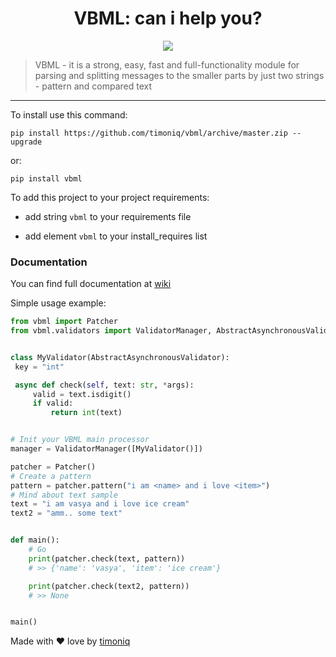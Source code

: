 # 

<h1 align="center">VBML: can i help you?</h1>
<p align="center"><a href="https://vk.me/join/AJQ1d4n6rRVBAR2PGh8zChFS"><img src="https://img.shields.io/static/v1?message=VK%20Chat&label=&color=blue"></a>
    <blockquote>VBML - it is a strong, easy, fast and full-functionality module for parsing and splitting messages to the smaller parts by just two strings - pattern and compared text</blockquote>
</p>
<hr>

To install use this command:

```shell
pip install https://github.com/timoniq/vbml/archive/master.zip --upgrade
```
or:  

```shell
pip install vbml
```

To add this project to your project requirements:

* add string `vbml` to your requirements file

* add element `vbml` to your install_requires list

### Documentation

You can find full documentation at [wiki](https://github.com/timoniq/vbml/wiki/VBML-Usage)

Simple usage example:

```python
from vbml import Patcher
from vbml.validators import ValidatorManager, AbstractAsynchronousValidator


class MyValidator(AbstractAsynchronousValidator):
 key = "int"

 async def check(self, text: str, *args):
     valid = text.isdigit()
     if valid:
         return int(text)


# Init your VBML main processor
manager = ValidatorManager([MyValidator()])

patcher = Patcher()
# Create a pattern
pattern = patcher.pattern("i am <name> and i love <item>")
# Mind about text sample
text = "i am vasya and i love ice cream"
text2 = "amm.. some text"


def main():
    # Go
    print(patcher.check(text, pattern))
    # >> {'name': 'vasya', 'item': 'ice cream'}

    print(patcher.check(text2, pattern))
    # >> None


main()
```

Made with :heart: love by [timoniq](https://github.com/timoniq)
